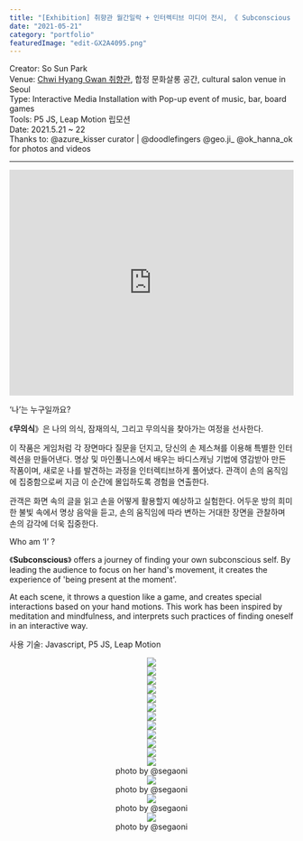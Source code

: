 ```yaml
---
title: "[Exhibition] 취향관 월간일락 + 인터렉티브 미디어 전시, 《 Subconscious 》, Seoul"
date: "2021-05-21"
category: "portfolio"
featuredImage: "edit-GX2A4095.png"
---
```


<div class="intro">
Creator: So Sun Park <br />
Venue: <a target="_blank" rel="noreferrer" href="https://www.instagram.com/chwihyang.gwan/">Chwi Hyang Gwan 취향관</a>, 합정 문화살롱 공간, cultural salon venue in Seoul <br />
Type: Interactive Media Installation with Pop-up event of music, bar, board games<br />
Tools: P5 JS, Leap Motion 립모션<br />
Date: 2021.5.21 ~ 22 <br />
Thanks to: @azure_kisser curator | @doodlefingers @geo.ji_ @ok_hanna_ok for photos and videos 
</div>
<hr />

<iframe width="100%" height="400" src="https://www.youtube.com/embed/aO-NJDvEL2o" title="YouTube video player" frameborder="0" allow="accelerometer; autoplay; clipboard-write; encrypted-media; gyroscope; picture-in-picture" allowfullscreen></iframe>

‘나’는 누구일까요?

《**무의식**》은 나의 의식, 잠재의식, 그리고 무의식을 찾아가는 여정을 선사한다.

이 작품은 게임처럼 각 장면마다 질문을 던지고, 당신의 손 제스쳐를 이용해 특별한 인터렉션을 만들어낸다. 명상 및 마인풀니스에서 배우는 바디스캐닝 기법에 영감받아 만든 작품이며, 새로운 나를 발견하는 과정을 인터렉티브하게 풀어냈다. 관객이 손의 움직임에 집중함으로써 지금 이 순간에 몰입하도록 경험을 연출한다.

관객은 화면 속의 글을 읽고 손을 어떻게 활용할지 예상하고 실험한다. 어두운 방의 희미한 불빛 속에서 명상 음악을 듣고, 손의 움직임에 따라 변하는 거대한 장면을 관찰하며 손의 감각에 더욱 집중한다. 

Who am ‘I’ ?

《**Subconscious**》 offers a journey of finding your own subconscious self. By leading the audience to focus on her hand's movement, it creates the experience of 'being present at the moment'.

At each scene, it throws a question like a game, and creates special interactions based on your hand motions. This work has been inspired by meditation and mindfulness, and interprets such practices of finding oneself in an interactive way.

사용 기술: Javascript, P5 JS, Leap Motion

<figure style="display: block; margin: 0 auto; text-align: center">
<img src="edit-GX2A4010.png">
<figcaption></figcaption>
</figure>

<figure style="display: block; margin: 0 auto; text-align: center">
<img src="edit-GX2A4041.png">
<figcaption></figcaption>
</figure>

<figure style="display: block; margin: 0 auto; text-align: center">
<img src="edit-GX2A4095_1.png">
<figcaption></figcaption>
</figure>

<figure style="display: block; margin: 0 auto; text-align: center">
<img src="edit-GX2A4098.png">
<figcaption></figcaption>
</figure>

<figure style="display: block; margin: 0 auto; text-align: center">
<img src="edit-GX2A4123.png">
<figcaption></figcaption>
</figure>

<figure style="display: block; margin: 0 auto; text-align: center">
<img src="edit-GX2A4166.png">
<figcaption></figcaption>
</figure>

<figure style="display: block; margin: 0 auto; text-align: center">
<img src="edit-IMG_2279.jpg">
<figcaption></figcaption>
</figure>

<figure style="display: block; margin: 0 auto; text-align: center">
<img src="IMG_4BF73844BE12-1.jpeg">
<figcaption></figcaption>
</figure>

<figure style="display: block; margin: 0 auto; text-align: center">
<img src="edit-IMG_2062_Original.jpg">
<figcaption></figcaption>
</figure>

<figure style="display: block; margin: 0 auto; text-align: center">
<img src="edit-IMG_2099_Original.jpg">
<figcaption></figcaption>
</figure>

<figure style="display: block; margin: 0 auto; text-align: center">
<img src="edit-IMG_2122_Original.jpg">
<figcaption></figcaption>
</figure>

<figure style="width: 70%; display: block; margin: 0 auto; text-align: center">
<img src="chwi-poster.jpg">
<figcaption>photo by @segaoni</figcaption>
</figure>

<figure style="width: 70%; display: block; margin: 0 auto; text-align: center">
<img src="chwi-1.jpg">
<figcaption>photo by @segaoni</figcaption>
</figure>

<figure style="width: 70%; display: block; margin: 0 auto; text-align: center">
<img src="chwi-2.jpg">
<figcaption>photo by @segaoni</figcaption>
</figure>

<figure style="width: 70%; display: block; margin: 0 auto; text-align: center">
<img src="chwi-3.jpg">
<figcaption>photo by @segaoni</figcaption>
</figure>